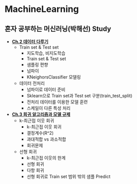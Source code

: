 # MachineLearning
## **혼자 공부하는 머신러닝**(박해선) Study

* [**Ch.2 데이터 다루기**](https://github.com/inandout-kr/MachineLearning/blob/main/Ch2_and_3.ipynb)
  * Train set & Test set
    *   지도학습, 비지도학습
    *   Train set & Test set
    *   샘플링 편향
    *   넘파이
    *   KNeighorsClassifier 모델링
  * 데이터 전처리
    * 넘파이로 데이터 준비
    * Sklearn으로 Train set과 Test set 구분(train_test_split)
    * 전처리 데이터를 이용한 모델 훈련
    * 스케일이 다른 특성 처리
* [**Ch.3 회귀 알고리즘과 모델 규제**](https://github.com/inandout-kr/MachineLearning/blob/main/Ch2_and_3.ipynb)
  * k-최근접 이웃 회귀
    * k-최근접 이웃 회귀
    * 결정계수(R^2)
    * 과대적합 vs 과소적합
    * 회귀문제
  * 선형 회귀
    * k-최근접 이웃의 한계
    * 선형 회귀
    * 다항 회귀
    * 선형 회귀로 Train set 범위 밖의 샘플 Predict
